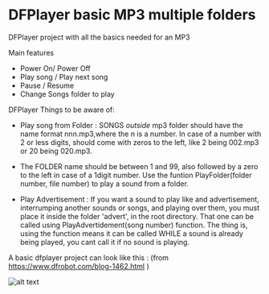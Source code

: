 # DFPlayer basic MP3 multiple folders
 DFPlayer project with all the basics needed for an MP3

Main features
- Power On/ Power Off
- Play song / Play next song
- Pause / Resume
- Change Songs folder to play

DFPlayer Things to be aware of:

- Play song from Folder : SONGS _outside_ mp3 folder should have the name format nnn.mp3,where the n is a number. 
In case of a number with 2 or less digits, should come with zeros to the left, like 2 being 002.mp3 or 20 being 020.mp3.

- The FOLDER name should be between 1 and 99, also followed by a zero to the left in case of a 1digit number.
Use the funtion PlayFolder(folder number, file number) to play a sound from a folder.

- Play Advertisement : If you want a sound to play like and advertisement, interrumping another sounds or songs, and playing over them, you must place it inside the folder 'advert',
in the root directory. That one can be called using PlayAdvertidement(song number) function.
The thing is, using the function means it can be called WHILE a sound is already being played, you cant call it if no sound is playing.

A basic dfplayer project can look like this :
(from https://www.dfrobot.com/blog-1462.html )

![alt text](https://image.dfrobot.com/image//Blog/1462/image0.png)


